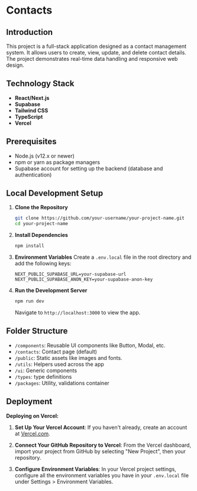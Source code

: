 # Contacts

## Introduction
This project is a full-stack application designed as a contact management system. It allows users to create, view, update, and delete contact details. The project demonstrates real-time data handling and responsive web design.

## Technology Stack
- **React/Next.js**
- **Supabase**
- **Tailwind CSS**
- **TypeScript**
- **Vercel**

## Prerequisites
- Node.js (v12.x or newer)
- npm or yarn as package managers
- Supabase account for setting up the backend (database and authentication)

## Local Development Setup
1. **Clone the Repository**
   ```bash
   git clone https://github.com/your-username/your-project-name.git
   cd your-project-name
   ```

2. **Install Dependencies**
   ```bash
   npm install
   ```

3. **Environment Variables**
   Create a `.env.local` file in the root directory and add the following keys:
   ```plaintext
   NEXT_PUBLIC_SUPABASE_URL=your-supabase-url
   NEXT_PUBLIC_SUPABASE_ANON_KEY=your-supabase-anon-key
   ```

4. **Run the Development Server**
   ```bash
   npm run dev
   ```
   Navigate to `http://localhost:3000` to view the app.

## Folder Structure
- `/components`: Reusable UI components like Button, Modal, etc.
- `/contacts`: Contact page (default)
- `/public`: Static assets like images and fonts.
- `/utils`: Helpers used across the app
- `/ui`: Generic components
- `/types`: type definitions
- `/packages`: Utility, validations container

## Deployment
**Deploying on Vercel:**

1. **Set Up Your Vercel Account**: If you haven't already, create an account at [Vercel.com](https://vercel.com).

2. **Connect Your GitHub Repository to Vercel**: From the Vercel dashboard, import your project from GitHub by selecting "New Project", then your repository.

3. **Configure Environment Variables**: In your Vercel project settings, configure all the environment variables you have in your `.env.local` file under Settings > Environment Variables.
